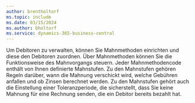 ```yaml
---
author: brentholtorf
ms.topic: include
ms.date: 03/15/2024
ms.author: bholtorf
ms.service: dynamics-365-business-central
---
```

Um Debitoren zu verwalten, können Sie Mahnmethoden einrichten und diese den Debitoren zuordnen. Über Mahnmethoden können Sie die Funktionsweise des Mahnvorgangs steuern. Jeder Mahnmethodencode enthält von Ihnen definierte Mahnstufen. Zu den Mahnstufen gehören Regeln darüber, wann die Mahnung verschickt wird, welche Gebühren anfallen und ob Zinsen berechnet werden. Zu den Mahnstufen gehört auch die Einstellung einer Toleranzperiode, die sicherstellt, dass Sie keine Mahnung für eine Rechnung senden, die ein Debitor bereits bezahlt hat.
